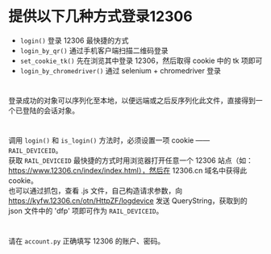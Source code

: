 # 提供以下几种方式登录12306

- `login()` 登录 12306 最快捷的方式
- `login_by_qr()` 通过手机客户端扫描二维码登录
- `set_cookie_tk()` 先在浏览其中登录 12306，然后取得 cookie 中的 tk 项即可
- `login_by_chromedriver()` 通过 selenium + chromedriver 登录

#
登录成功的对象可以序列化至本地，以便远端或之后反序列化此文件，直接得到一个已登陆的会话对象。

#
调用 `login()` 和 `is_login()` 方法时，必须设置一项 cookie —— `RAIL_DEVICEID`。  
获取 `RAIL_DEVICEID` 最快捷的方式时用浏览器打开任意一个 12306 站点（如：https://www.12306.cn/index/index.html），然后在 12306.cn 域名中获得此 cookie。  
也可以通过抓包，查看 .js 文件，自己构造请求参数，向 https://kyfw.12306.cn/otn/HttpZF/logdevice 发送 QueryString，获取到的 json 文件中的 'dfp' 项即可作为 `RAIL_DEVICEID`。

#
请在 `account.py` 正确填写 12306 的账户、密码。